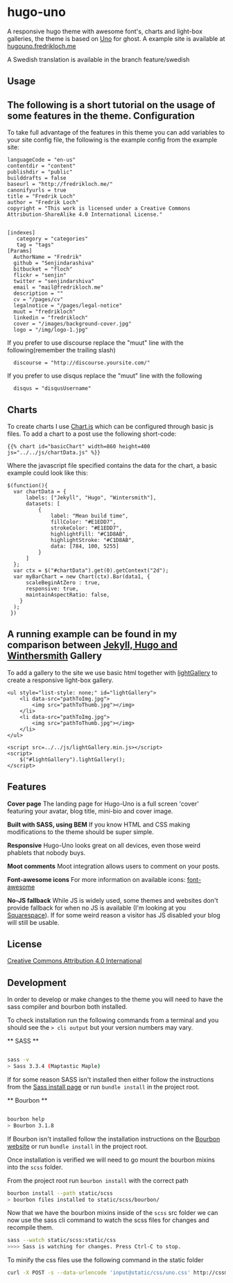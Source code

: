 hugo-uno
========

A responsive hugo theme with awesome font's, charts and light-box galleries, the theme is based on [Uno](https://github.com/daleanthony/Uno) for ghost.
A example site is available at [hugouno.fredrikloch.me](http://hugouno.fredrikloch.me)

A Swedish translation is available in the branch feature/swedish

## Usage
The following is a short tutorial on the usage of some features in the theme.
Configuration
-

To take full advantage of the features in this theme you can add variables to your site config file, the following is the example config from the example site:
```
languageCode = "en-us"
contentdir = "content"
publishdir = "public"
builddrafts = false
baseurl = "http://fredrikloch.me/"
canonifyurls = true
title = "Fredrik Loch"
author = "Fredrik Loch"
copyright = "This work is licensed under a Creative Commons Attribution-ShareAlike 4.0 International License."


[indexes]
   category = "categories"
   tag = "tags"
[Params]
  AuthorName = "Fredrik"
  github = "Senjindarashiva"
  bitbucket = "floch"
  flickr = "senjin"
  twitter = "senjindarshiva"
  email = "mail@fredrikloch.me"
  description = ""
  cv = "/pages/cv"
  legalnotice = "/pages/legal-notice"
  muut = "fredrikloch"
  linkedin = "fredrikloch"
  cover = "/images/background-cover.jpg"
  logo = "/img/logo-1.jpg"
```

If you prefer to use discourse replace the "muut" line with the following(remember the trailing slash)

```
  discourse = "http://discourse.yoursite.com/"
```

If you prefer to use disqus replace the "muut" line with the following

```
  disqus = "disqusUsername"
```

Charts
-
To create charts I use [Chart.js](https://github.com/nnnick/Chart.js) which can be configured through basic js files. To add a chart to a post use the following short-code:
```
{{% chart id="basicChart" width=860 height=400 js="../../js/chartData.js" %}}
```
Where the javascript file specified contains the data for the chart, a basic example could look like this:
```
$(function(){
  var chartData = {
      labels: ["Jekyll", "Hugo", "Wintersmith"],
      datasets: [
          {
              label: "Mean build time",
              fillColor: "#E1EDD7",
              strokeColor: "#E1EDD7",
              highlightFill: "#C1D8AB",
              highlightStroke: "#C1D8AB",
              data: [784, 100, 5255]
          }
      ]
  };
  var ctx = $("#chartData").get(0).getContext("2d");
  var myBarChart = new Chart(ctx).Bar(data1, {
      scaleBeginAtZero : true,
      responsive: true,
      maintainAspectRatio: false,
    }
  );
 })
```
A running example can be found in my comparison between [Jekyll, Hugo and Winthersmith](http://fredrikloch.me/post/2014-08-12-Jekyll-and-its-alternatives-from-a-site-generation-point-of-view/)
Gallery
-
To add a gallery to the site we use basic html together with [lightGallery](http://sachinchoolur.github.io/lightGallery/index.html) to create a responsive light-box gallery.
```
<ul style="list-style: none;" id="lightGallery">
    <li data-src="pathToImg.jpg">
        <img src="pathToThumb.jpg"></img>
    </li>
    <li data-src="pathToImg.jpg">
        <img src="pathToThumb.jpg"></img>
    </li>
</ul>

<script src=../../js/lightGallery.min.js></script>
<script>
    $("#lightGallery").lightGallery();
</script>
```
## Features

**Cover page**
The landing page for Hugo-Uno is a full screen 'cover' featuring your avatar, blog title, mini-bio and cover image.

**Built with SASS, using BEM**
If you know HTML and CSS making modifications to the theme should be super simple.

**Responsive**
Hugo-Uno looks great on all devices, even those weird phablets that nobody buys.

**Moot comments**
Moot integration allows users to comment on your posts.

**Font-awesome icons**
For more information on available icons: [font-awesome](http://fortawesome.github.io/Font-Awesome/)

**No-JS fallback**
While JS is widely used, some themes and websites don't provide fallback for when no JS is available (I'm looking at you [Squarespace](http://blog.squarespace.com/)). If for some weird reason a visitor has JS disabled your blog will still be usable.

## License
[Creative Commons Attribution 4.0 International](http://creativecommons.org/licenses/by/4.0/)

## Development

In order to develop or make changes to the theme you will need to have the sass compiler and bourbon both installed.

To check installation run the following commands from a terminal and you should see the `> cli output` but your version numbers may vary.

** SASS **
```bash

sass -v
> Sass 3.3.4 (Maptastic Maple)
```
If for some reason SASS isn't installed then either follow the instructions from the [Sass install page](http://sass-lang.com/install) or run `bundle install` in the project root.

** Bourbon **
```bash

bourbon help
> Bourbon 3.1.8
```
If Bourbon isn't installed follow the installation instructions on the [Bourbon website](http://bourbon.io) or run `bundle install` in the project root.

Once installation is verified we will need to go mount the bourbon mixins into the `scss` folder.

From the project root run `bourbon install` with the correct path
```bash
bourbon install --path static/scss
> bourbon files installed to static/scss/bourbon/
```

Now that we have the bourbon mixins inside of the `scss` src folder we can now use the sass cli command to watch the scss files for changes and recompile them.

```bash
sass --watch static/scss:static/css
>>>> Sass is watching for changes. Press Ctrl-C to stop.
```

To minify the css files use the following command in the static folder

```bash
curl -X POST -s --data-urlencode 'input@static/css/uno.css' http://cssminifier.com/raw > static/css/uno.min.css
```
